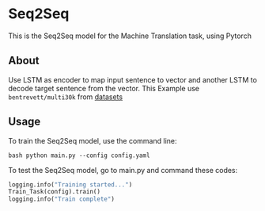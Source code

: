# Seq2Seq
This is the Seq2Seq model for the Machine Translation task, using Pytorch

## About
Use LSTM as encoder to map input sentence to vector and another LSTM to decode target sentence from the vector. This Example use `bentrevett/multi30k` from [datasets](https://pypi.org/project/datasets/)

## Usage
To train the Seq2Seq model, use the command line:

``bash
python main.py --config config.yaml
``

To test the Seq2Seq model, go to main.py and command these codes:

```python
logging.info("Training started...")
Train_Task(config).train()
logging.info("Train complete")
```
